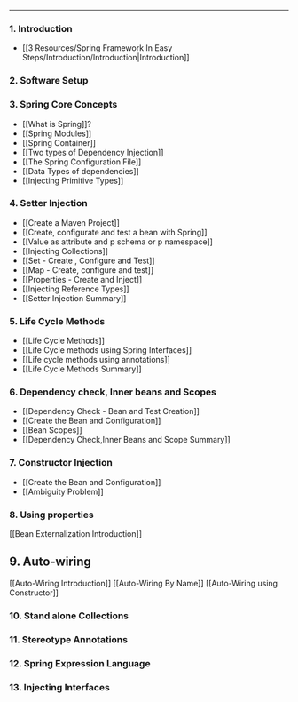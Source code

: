 
---

### 1. Introduction

- [[3 Resources/Spring Framework In Easy Steps/Introduction/Introduction|Introduction]]
### 2. Software Setup

### 3. Spring Core Concepts

- [[What is Spring]]?
- [[Spring Modules]]
- [[Spring Container]]
- [[Two types of Dependency Injection]]
- [[The Spring Configuration File]]
- [[Data Types of dependencies]]
- [[Injecting Primitive Types]]
### 4. Setter Injection

- [[Create a Maven Project]]
- [[Create, configurate and test a bean with Spring]]
- [[Value as attribute and p schema or p namespace]]
- [[Injecting Collections]]
- [[Set - Create , Configure and Test]]
- [[Map - Create, configure and test]]
- [[Properties - Create and Inject]]
- [[Injecting Reference Types]]
- [[Setter Injection Summary]]

### 5. Life Cycle Methods

- [[Life Cycle Methods]]
- [[Life Cycle methods using Spring Interfaces]]
- [[Life cycle methods using annotations]]
- [[Life Cycle Methods Summary]]

### 6. Dependency check, Inner beans and Scopes

- [[Dependency Check - Bean and Test Creation]]
- [[Create the Bean and Configuration]]
- [[Bean Scopes]]
- [[Dependency Check,Inner Beans and Scope Summary]]
### 7. Constructor Injection

- [[Create the Bean and Configuration]]
- [[Ambiguity Problem]]
### 8. Using properties

[[Bean Externalization Introduction]]
## 9. Auto-wiring

[[Auto-Wiring Introduction]]
[[Auto-Wiring By Name]]
[[Auto-Wiring using Constructor]]

### 10. Stand alone Collections

### 11. Stereotype Annotations

### 12. Spring Expression Language

### 13. Injecting Interfaces